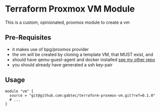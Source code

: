 # Terraform Proxmox VM Module

This is a custom, opinionated, proxmox module to create a vm

## Pre-Requisites

- it makes use of bpg/proxmox provider
- the vm will be created by cloning a template VM, that MUST exist, and
- should have qemu-guest-agent and docker installed [see my other repo](https://github.com/gabtec/proxmox-template-builder)
- you should already have generated a ssh key-pair

## Usage

```hcl
module "vm" {
  source = "git@github.com:gabtec/terraform-proxmox-vm.git?ref=0.1.0"
  # ...
}
```
